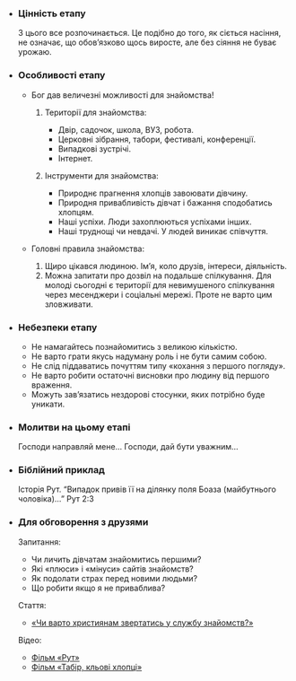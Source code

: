 -   ### Цінність етапу

    З цього все розпочинається. Це подібно до того, як сіється насіння, не означає, що обов’язково щось виросте, але без сіяння не буває урожаю.

-   ### Особливості етапу

    -   Бог дав величезні можливості для знайомства!

        1. Території для знайомства:

            - Двір, садочок, школа, ВУЗ, робота.
            - Церковні зібрання, табори, фестивалі, конференції.
            - Випадкові зустрічі.
            - Інтернет.

        2. Інструменти для знайомства:
            - Природнє прагнення хлопців завоювати дівчину.
            - Природня привабливість дівчат і бажання сподобатись хлопцям.
            - Наші успіхи. Люди захоплюються успіхами інших.
            - Наші труднощі чи невдачі. У людей виникає співчуття.

    -   Головні правила знайомства:

        1. Щиро цікався людиною. Ім’я, коло друзів, інтереси, діяльність.
        2. Можна запитати про дозвіл на подальше спілкування. Для молоді сьогодні є території для невимушеного спілкування через месенджери і соціальні мережі. Проте не варто цим зловживати.

-   ### Небезпеки етапу

    -   Не намагайтесь познайомитись з великою кількістю.
    -   Не варто грати якусь надуману роль і не бути самим собою.
    -   Не слід піддаватись почуттям типу «кохання з першого погляду».
    -   Не варто робити остаточні висновки про людину від першого враження.
    -   Можуть зав’язатись нездорові стосунки, яких потрібно буде уникати.

-   ### Молитви на цьому етапі

    Господи направляй мене… Господи, дай бути уважним…

-   ### Біблійний приклад

    Історія Рут. “Випадок привів її на ділянку поля Боаза (майбутнього чоловіка)…” Рут 2:3

-   ### Для обговорення з друзями

    Запитання:

    -   Чи личить дівчатам знайомитись першими?
    -   Які «плюси» і «мінуси» сайтів знайомств?
    -   Як подолати страх перед новими людьми?
    -   Що робити якщо я не приваблива?

    Стаття:

    -   [«Чи варто християнам звертатись у службу знайомств?»](https://www.gotquestions.org/Ukrainian/Ukrainian-Christian-dating-service.html)

    Відео:

    -   [Фільм «Рут»](https://bogvideo.com/movies/kniga-ruf-puteshestvie-veryi-the-book-of-ruth-journey-of-faith/)
    -   [Фільм «Табір, кльові хлопці»](https://bogvideo.com/movies/lager-klevye-rebyata-2017/)
